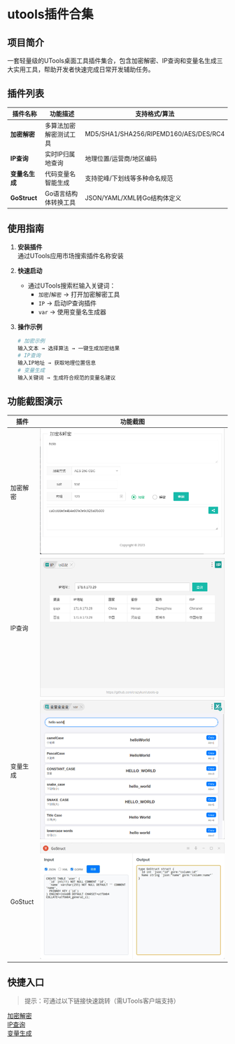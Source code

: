 # utools插件合集

## 项目简介

一套轻量级的UTools桌面工具插件集合，包含加密解密、IP查询和变量名生成三大实用工具，帮助开发者快速完成日常开发辅助任务。

## 插件列表

| 插件名称 | 功能描述 | 支持格式/算法 |
|---------|---------|-------------|
| **加密解密** | 多算法加密解密测试工具 | MD5/SHA1/SHA256/RIPEMD160/AES/DES/RC4 |
| **IP查询** | 实时IP归属地查询 | 地理位置/运营商/地区编码 |
| **变量名生成** | 代码变量名智能生成 | 支持驼峰/下划线等多种命名规范 |
| **GoStruct** | Go语言结构体转换工具 | JSON/YAML/XML转Go结构体定义 |

## 使用指南

1. **安装插件**  
   通过UTools应用市场搜索插件名称安装
2. **快速启动**  
   - 通过UTools搜索栏输入关键词：
     - `加密`/`解密` → 打开加密解密工具
     - `IP` → 启动IP查询插件
     - `var` → 使用变量名生成器
3. **操作示例**  

   ```bash
   # 加密示例
   输入文本 → 选择算法 → 一键生成加密结果
   # IP查询
   输入IP地址 → 获取地理位置信息
   # 变量生成
   输入关键词 → 生成符合规范的变量名建议
   ```


## 功能截图演示

| 插件 | 功能截图 |
|------|----------|
| 加密解密 | ![加密解密界面](https://raw.githubusercontent.com/crazykun/utools-plugin/main/img/encrpt.png) |
| IP查询 | ![IP查询界面](https://raw.githubusercontent.com/crazykun/utools-plugin/main/img/ip.png) |
| 变量生成 | ![变量生成界面](https://raw.githubusercontent.com/crazykun/utools-plugin/main/img/var.png) |
| GoStuct | ![GoStuct](https://raw.githubusercontent.com/crazykun/utools-plugin/main/img/gostruct.jpg) |

## 快捷入口

> 提示：可通过以下链接快速跳转（需UTools客户端支持）

[加密解密](utools://加密解密)  
[IP查询](utools://ip)  
[变量生成](utools://var)
